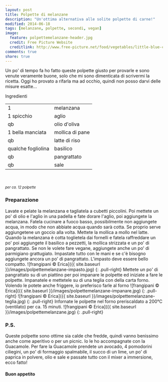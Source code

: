 ```yaml
---
layout: post
title: Polpette di melanzane
description: "Un'ottima alternativa alle solite polpette di carne!"
modified: 2014-06-18
tags: [melanzane, polpette, secondi, vegan]
image:
  feature: polpettemelanzane-header.jpg
  credit: Free Picture Website
  creditlink: http://www.free-picture.net/food/vegetables/little-blue-cut-slices-white-eggplant.jpg.html
comments: true
share: true
---
```


Un po' di tempo fa ho fatto queste polpette giusto per provarle e sono venute veramente buone, solo che mi sono dimenticata di scrivermi la ricetta. Oggi ho provato a rifarla ma ad occhio, quindi non posso darvi delle misure esatte...


<div class="ingredients">
  <div class="ingredients-title">Ingredienti</div>
  <table>
    <tbody>
      <tr>
        <td>1</td>
        <td>melanzana</td>
      </tr>
      <tr>
        <td>1 spicchio</td>
        <td>aglio</td>
      </tr>
      <tr>
        <td>qb</td>
        <td>olio d'oliva</td>
      </tr>
      <tr>
        <td>1 bella manciata</td>
        <td>mollica di pane</td>
      </tr>
      <tr>
        <td>qb</td>
        <td>latte di riso</td>
      </tr>
      <tr>
        <td>qualche fogliolina</td>
        <td>basilico</td>
      </tr>
      <tr>
        <td>qb</td>
        <td>pangrattato</td>
      </tr>
      <tr>
        <td>qb</td>
        <td>sale</td>   
      </tr>
    </tbody>
  </table>
  <br></br>
  <i class="pull-right" style="font-size: 80%;">per ca. 12 polpette</i>
</div>


<h3>
  <font color="grey">
    <i class="icon-cogs"></i>
  </font> Preparazione
</h3>

Lavate e pelate la melanzana e tagliatela a cubetti piccolini. Poi mettete un po' di olio e l'aglio in una padella e fate dorare l'aglio, poi aggiungete la melanzana. Fatela cucinare a fuoco basso, possibilmente non aggiungete acqua, in modo che non abbiate acqua quando sarà cotta. Se proprio serve aggiungetene un goccio alla volta. 
Mettete la mollica a mollo nel latte. Quando la melanzana è cotta toglietela dai fornelli e fatela raffreddare un po' poi aggiungete il basilico a pezzetti, la mollica strizzata e un po' di pangrattato. Se non le volete fare vegane, aggiungete anche un po' di parmigiano grattugiato. Impastate tutto con le mani e se c'è bisogno aggiungete ancora un po' di pangrattato. L'impasto deve essere bello compatto.
![frangipani © Erica]({{ site.baseurl }}/images/polpettemelanzane-impasto.jpg)
{: .pull-right}
Mettete un po' di pangrattato su di un piattino per poi impanare le polpette ed iniziate a fare le polpette. Impanatele e mettetele su di una teglia con della carta forno. Volendo le potete anche friggere, io preferisco farle al forno
![frangipani © Erica]({{ site.baseurl }}/images/polpettemelanzane-impanare.jpg)
{: .pull-right}
![frangipani © Erica]({{ site.baseurl }}/images/polpettemelanzane-teglia.jpg)
{: .pull-right}
Infornate le polpette nel forno preriscaldato a 200°C (ventilato) per ca. 15 minuti.
![frangipani © Erica]({{ site.baseurl }}/images/polpettemelanzane.jpg)
{: .pull-right}

<h3>
  <font color="#FFCC00">
    <i class="icon-lightbulb"></i>
  </font> P.S.
</h3>

Queste polpette sono ottime sia calde che fredde, quindi vanno benissimo anche come aperitivo o per un picnic. Io le ho accompagnate con la Guacamole. Per fare la Guacamole prendete un avocado, 4 pomodorini ciliegini, un po' di formaggio spalmabile, il succo di un lime, un po' di paprica in polvere, olio e sale e passate tutto con il mixer a immersione, ecco fatto!

<h4>Buon appetito
  <font color="red">
    <i class="icon-smile"></i>
  </font>
</h4>
